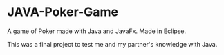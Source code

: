 # JAVA-Poker-Game
A game of Poker made with Java and JavaFx. 
Made in Eclipse.

This was a final project to test me and my partner's knowledge with Java.
